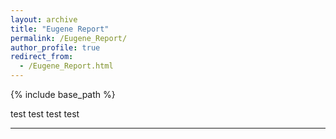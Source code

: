 ```yaml
---
layout: archive
title: "Eugene Report"
permalink: /Eugene_Report/
author_profile: true
redirect_from:
  - /Eugene_Report.html
---
```

{% include base_path %}

test
test test test

---


